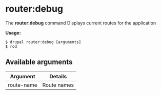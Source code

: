# router:debug
The **router:debug** command Displays current routes for the application

**Usage:**
```
$ drupal router:debug [arguments] 
$ rod  
```

## Available arguments
Argument | Details
---------|-------------
route-name | Route names
